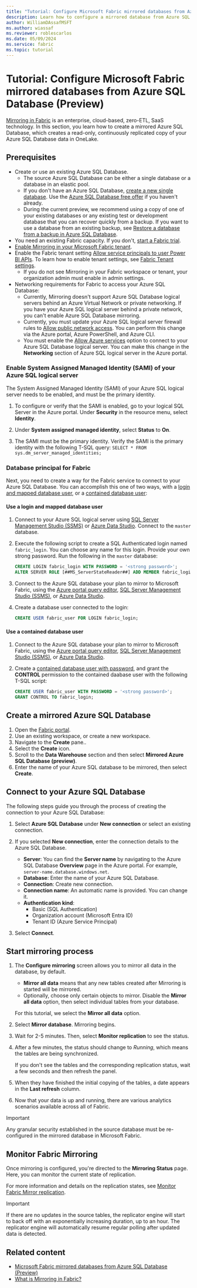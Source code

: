 ```yaml
---
title: "Tutorial: Configure Microsoft Fabric mirrored databases from Azure SQL Database (Preview)"
description: Learn how to configure a mirrored database from Azure SQL Database in Microsoft Fabric.
author: WilliamDAssafMSFT
ms.author: wiassaf
ms.reviewer: roblescarlos
ms.date: 05/09/2024
ms.service: fabric
ms.topic: tutorial
---
```


# Tutorial: Configure Microsoft Fabric mirrored databases from Azure SQL Database (Preview)

[Mirroring in Fabric](overview.md) is an enterprise, cloud-based, zero-ETL, SaaS technology. In this section, you learn how to create a mirrored Azure SQL Database, which creates a read-only, continuously replicated copy of your Azure SQL Database data in OneLake.

## Prerequisites

- Create or use an existing Azure SQL Database.
    - The source Azure SQL Database can be either a single database or a database in an elastic pool.
    - If you don't have an Azure SQL Database, [create a new single database](/azure/azure-sql/database/single-database-create-quickstart?view=azuresql-db&preserve-view=true&tabs=azure-portal). Use the [Azure SQL Database free offer](/azure/azure-sql/database/free-offer?view=azuresql-db&preserve-view=true) if you haven't already.
    - During the current preview, we recommend using a copy of one of your existing databases or any existing test or development database that you can recover quickly from a backup. If you want to use a database from an existing backup, see [Restore a database from a backup in Azure SQL Database](/azure/azure-sql/database/recovery-using-backups).
- You need an existing Fabric capacity. If you don't, [start a Fabric trial](../../get-started/fabric-trial.md).
- [Enable Mirroring in your Microsoft Fabric tenant](enable-mirroring.md). 
- Enable the Fabric tenant setting [Allow service principals to user Power BI APIs](../../admin/service-admin-portal-developer.md#allow-service-principals-to-use-power-bi-apis). To learn how to enable tenant settings, see [Fabric Tenant settings](../../admin/about-tenant-settings.md).
    - If you do not see Mirroring in your Fabric workspace or tenant, your organization admin must enable in admin settings.
- Networking requirements for Fabric to access your Azure SQL Database:
    - Currently, Mirroring doesn't support Azure SQL Database logical servers behind an Azure Virtual Network or private networking. If you have your Azure SQL logical server behind a private network, you can't enable Azure SQL Database mirroring.
    - Currently, you must update your Azure SQL logical server firewall rules to [Allow public network access](/azure/azure-sql/database/connectivity-settings#change-public-network-access). You can perform this change via the Azure portal, Azure PowerShell, and Azure CLI.
    - You must enable the [Allow Azure services](/azure/azure-sql/database/network-access-controls-overview#allow-azure-services) option to connect to your Azure SQL Database logical server. You can make this change in the **Networking** section of Azure SQL logical server in the Azure portal.

### Enable System Assigned Managed Identity (SAMI) of your Azure SQL logical server

The System Assigned Managed Identity (SAMI) of your Azure SQL logical server needs to be enabled, and must be the primary identity.

1. To configure or verify that the SAMI is enabled, go to your logical SQL Server in the Azure portal. Under **Security** in the resource menu, select **Identity**.
1. Under **System assigned managed identity**, select **Status** to **On**.
1. The SAMI must be the primary identity. Verify the SAMI is the primary identity with the following T-SQL query: `SELECT * FROM sys.dm_server_managed_identities;`

    <!-- :::image type="content" source="media/image2.png" alt-text="Screenshot of turning on the system assigned managed identity."::: -->

### Database principal for Fabric

Next, you need to create a way for the Fabric service to connect to your Azure SQL Database. You can accomplish this one of two ways, with a [login and mapped database user](#use-a-login-and-mapped-database-user), or a [contained database user](#use-a-contained-database-user):

#### Use a login and mapped database user

1. Connect to your Azure SQL logical server using [SQL Server Management Studio (SSMS)](/sql/ssms/download-sql-server-management-studio-ssms) or [Azure Data Studio](/azure-data-studio/download-azure-data-studio). Connect to the `master` database.
1. Execute the following script to create a SQL Authenticated login named `fabric_login`. You can choose any name for this login. Provide your own strong password. Run the following in the `master` database:

    ```sql
    CREATE LOGIN fabric_login WITH PASSWORD = '<strong password>';
    ALTER SERVER ROLE [##MS_ServerStateReader##] ADD MEMBER fabric_login;
    ```

1. Connect to the Azure SQL database your plan to mirror to Microsoft Fabric, using the [Azure portal query editor](/azure/azure-sql/database/query-editor), [SQL Server Management Studio (SSMS)](/sql/ssms/download-sql-server-management-studio-ssms), or [Azure Data Studio](/azure-data-studio/download-azure-data-studio).
1. Create a database user connected to the login:

    ```sql
    CREATE USER fabric_user FOR LOGIN fabric_login;
    ```

#### Use a contained database user

1. Connect to the Azure SQL database your plan to mirror to Microsoft Fabric, using the [Azure portal query editor](/azure/azure-sql/database/query-editor), [SQL Server Management Studio (SSMS)](/sql/ssms/download-sql-server-management-studio-ssms), or [Azure Data Studio](/azure-data-studio/download-azure-data-studio).
1. Create a [contained database user with password](/sql/relational-databases/security/contained-database-users-making-your-database-portable?view=azuresqldb-current&preserve-view=true), and grant the **CONTROL** permission to the contained daabase user with the following T-SQL script:

    ```sql
    CREATE USER fabric_user WITH PASSWORD = '<strong password>';
    GRANT CONTROL TO fabric_login;
    ```

## Create a mirrored Azure SQL Database

1. Open the [Fabric portal](https://fabric.microsoft.com).
1. Use an existing workspace, or create a new workspace.
1. Navigate to the **Create** pane..
    <!-- :::image type="content" source="media/image.png" alt-text="Screenshot of Workspace creation."::: -->
1. Select the **Create** icon.  
    <!-- :::image type="content" source="media/image.png" alt-text="Screenshot of Create button."::: -->
1. Scroll to the **Data Warehouse** section and then select **Mirrored Azure SQL Database (preview)**.
    <!-- :::image type="content" source="media/image.png" alt-text="Screenshot of SQL DB card."::: -->
1. Enter the name of your Azure SQL database to be mirrored, then select **Create**.
    <!-- :::image type="content" source="media/image.png" alt-text="Screenshot of SQL DB mirrored name."::: -->

## Connect to your Azure SQL Database

The following steps guide you through the process of creating the connection to your Azure SQL Database:

1. Select **Azure SQL Database** under **New connection** or select an existing connection.  
    <!-- :::image type="content" source="media/image.png" alt-text="Screenshot of New connection panel."::: -->

1. If you selected **New connection**, enter the connection details to the Azure SQL Database.
   - **Server**: You can find the **Server name** by navigating to the Azure SQL Database **Overview** page in the Azure portal. For example, `server-name.database.windows.net`.
   - **Database**: Enter the name of your Azure SQL Database.
   - **Connection**: Create new connection.
   - **Connection name**: An automatic name is provided. You can change it.
   - **Authentication kind**:
       - Basic (SQL Authentication)
         <!-- :::image type="content" source="media/image.png" alt-text="Screenshot of New connection with SQL Login."::: -->
       - Organization account (Microsoft Entra ID)  
         <!-- :::image type="content" source="media/image.png" alt-text="Screenshot of New connection with Microsoft Entra ID."::: -->
       - Tenant ID (Azure Service Principal)  
         <!-- :::image type="content" source="media/image.png" alt-text="Screenshot of New connection with Service Principal."::: -->
1. Select **Connect**.

## Start mirroring process

1. The **Configure mirroring** screen allows you to mirror all data in the database, by default.

    - **Mirror all data** means that any new tables created after Mirroring is started will be mirrored. 
    <!-- :::image type="content" source="media/image.png" alt-text="Screenshot of Configure mirroring - All data."::: -->

    - Optionally, choose only certain objects to mirror. Disable the **Mirror all data** option, then select individual tables from your database.
    <!-- :::image type="content" source="media/image.png" alt-text="Screenshot of Configure mirroring - Selective."::: -->

    For this tutorial, we select the **Mirror all data** option.

1. Select **Mirror database**. Mirroring begins.
    <!-- :::image type="content" source="media/image.png" alt-text="Screenshot of Mirroring starting."::: -->

1. Wait for 2-5 minutes. Then, select **Monitor replication** to see the status.
    <!-- :::image type="content" source="media/image.png" alt-text="Screenshot of Monitoring Mirroring."::: -->

1. After a few minutes, the status should change to *Running*,  which means the tables are being synchronized.

    If you don't see the tables and the corresponding replication status, wait a few seconds and then refresh the panel.

1. When they have finished the initial copying of the tables, a date appears in the **Last refresh** column.

    <!-- :::image type="content" source="media/image.png" alt-text="Screenshot of Mirroring Status."::: -->

1. Now that your data is up and running, there are various analytics scenarios available across all of Fabric.

> [!IMPORTANT]
> Any granular security established in the source database must be re-configured in the mirrored database in Microsoft Fabric.

## Monitor Fabric Mirroring

Once mirroring is configured, you're directed to the **Mirroring Status** page. Here, you can monitor the current state of replication.

For more information and details on the replication states, see [Monitor Fabric Mirror replication](monitor.md).

> [!IMPORTANT]
> If there are no updates in the source tables, the replicator engine will start to back off with an exponentially increasing duration, up to an hour. The replicator engine will automatically resume regular polling after updated data is detected.

## Related content

- [Microsoft Fabric mirrored databases from Azure SQL Database (Preview)](azure-sql-database.md)
- [What is Mirroring in Fabric?](overview.md)
